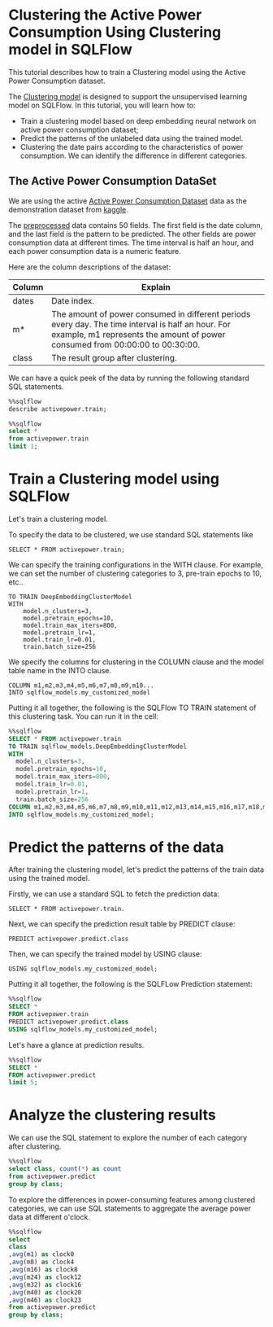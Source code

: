 # Clustering the Active Power Consumption Using Clustering model in SQLFlow

This tutorial describes how to train a Clustering model using the Active Power Consumption dataset.

The [Clustering model](https://github.com/sql-machine-learning/sqlflow/blob/develop/doc/design/design_clustermodel.md) is designed to support the unsupervised learning model on SQLFlow. In this tutorial, you will learn how to:
- Train a clustering model based on deep embedding neural network on active power consumption dataset;
- Predict the patterns of the unlabeled data using the trained model.
- Clustering the date pairs according to the characteristics of power consumption. We can identify the difference in different categories.

## The Active Power Consumption DataSet
We are using the active [Active Power Consumption Dataset](https://www.kaggle.com/uciml/electric-power-consumption-data-set) data as the demonstration dataset from [kaggle](https://www.kaggle.com/).

The [preprocessed](/doc/tutorial/aspara2019/activepower_clustering/activepower_preprocessing.py) data contains 50 fields. The first field is the date column, and the last field is the pattern to be predicted. The other fields are power consumption data at different times. The time interval is half an hour, and each power consumption data is a numeric feature.

Here are the column descriptions of the dataset:

Column | Explain 
-- | -- 
dates| Date index.
m*| The amount of power consumed in different periods every day. The time interval is half an hour. For example, m1 represents the amount of power consumed from 00:00:00 to 00:30:00.
class| The result group after clustering.

We can have a quick peek of the data by running the following standard SQL statements.

```sql
%%sqlflow
describe activepower.train;
```

```sql
%%sqlflow
select * 
from activepower.train 
limit 1;
```

# Train a Clustering model using SQLFlow

Let's train a clustering model.

To specify the data to be clustered, we use standard SQL statements like
```text
SELECT * FROM activepower.train;
```

We can specify the training configurations in the WITH clause. For example, we can set the number of clustering categories to 3, pre-train epochs to 10, etc..
```text
TO TRAIN DeepEmbeddingClusterModel
WITH
    model.n_clusters=3,
    model.pretrain_epochs=10,
    model.train_max_iters=800,
    model.pretrain_lr=1,
    model.train_lr=0.01,
    train.batch_size=256
```

We specify the columns for clustering in the COLUMN clause and the model table name in the INTO clause.
```text
COLUMN m1,m2,m3,m4,m5,m6,m7,m8,m9,m10...
INTO sqlflow_models.my_customized_model
```

Putting it all together, the following is the SQLFlow TO TRAIN statement of this clustering task. You can run it in the cell:
```sql
%%sqlflow
SELECT * FROM activepower.train
TO TRAIN sqlflow_models.DeepEmbeddingClusterModel
WITH
  model.n_clusters=3,
  model.pretrain_epochs=10,
  model.train_max_iters=800,
  model.train_lr=0.01,
  model.pretrain_lr=1,
  train.batch_size=256
COLUMN m1,m2,m3,m4,m5,m6,m7,m8,m9,m10,m11,m12,m13,m14,m15,m16,m17,m18,m19,m20,m21,m22,m23,m24,m25,m26,m27,m28,m29,m30,m31,m32,m33,m34,m35,m36,m37,m38,m39,m40,m41,m42,m43,m44,m45,m46,m47,m48
INTO sqlflow_models.my_customized_model;
```

# Predict the patterns of the data

After training the clustering model, let's predict the patterns of the train data using the trained model.

Firstly, we can use a standard SQL to fetch the prediction data:
```text
SELECT * FROM activepower.train.
```

Next, we can specify the prediction result table by PREDICT clause:
```text
PREDICT activepower.predict.class
```

Then, we can specify the trained model by USING clause:
```text
USING sqlflow_models.my_customized_model;
```

Putting it all together, the following is the SQLFLow Prediction statement:
```sql
%%sqlflow
SELECT * 
FROM activepower.train
PREDICT activepower.predict.class
USING sqlflow_models.my_customized_model;
```

Let's have a glance at prediction results.
```sql
%%sqlflow
SELECT * 
FROM activepower.predict
limit 5;
```

# Analyze the clustering results

We can use the SQL statement to explore the number of each category after clustering.
```sql
%%sqlflow
select class, count(*) as count 
from activepower.predict 
group by class;
```

To explore the differences in power-consuming features among clustered categories, we can use SQL statements to aggregate the average power data at different o'clock.
```sql
%%sqlflow
select 
class
,avg(m1) as clock0
,avg(m8) as clock4
,avg(m16) as clock8
,avg(m24) as clock12
,avg(m32) as clock16
,avg(m40) as clock20
,avg(m46) as clock23
from activepower.predict
group by class;
```
